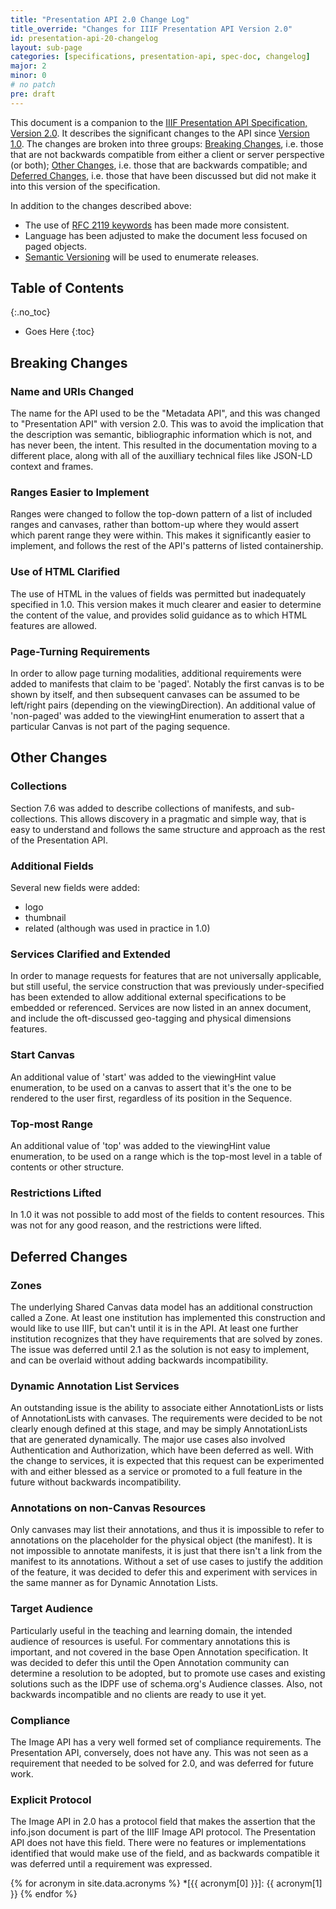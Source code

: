 ```yaml
---
title: "Presentation API 2.0 Change Log"
title_override: "Changes for IIIF Presentation API Version 2.0"
id: presentation-api-20-changelog
layout: sub-page
categories: [specifications, presentation-api, spec-doc, changelog]
major: 2
minor: 0
# no patch
pre: draft
---
```


This document is a companion to the [IIIF Presentation API Specification, Version 2.0][prezi-api]. It describes the significant changes to the API since [Version 1.0][prezi-api-10]. The changes are broken into three groups: [Breaking Changes][breaking-changes], i.e. those that are not backwards compatible from either a client or server perspective (or both); [Other Changes][other-changes], i.e. those that are backwards compatible; and [Deferred Changes][deferred-changes], i.e. those that have been discussed but did not make it into this version of the specification.

In addition to the changes described above:

  * The use of [RFC 2119 keywords][rfc-2119] has been made more consistent.
  * Language has been adjusted to make the document less focused on paged objects.
  * [Semantic Versioning][semver] will be used to enumerate releases.

## Table of Contents
{:.no_toc}

* Goes Here
{:toc}

## Breaking Changes

### Name and URIs Changed

The name for the API used to be the "Metadata API", and this was changed to "Presentation API" with version 2.0.  This was to avoid the implication that the description was semantic, bibliographic information which is not, and has never been, the intent.  This resulted in the documentation moving to a different place, along with all of the auxilliary technical files like JSON-LD context and frames.

### Ranges Easier to Implement

Ranges were changed to follow the top-down pattern of a list of included ranges and canvases, rather than bottom-up where they would assert which parent range they were within.  This makes it significantly easier to implement, and follows the rest of the API's patterns of listed containership.

### Use of HTML Clarified

The use of HTML in the values of fields was permitted but inadequately specified in 1.0.  This version makes it much clearer and easier to determine the content of the value, and provides solid guidance as to which HTML features are allowed.

### Page-Turning Requirements

In order to allow page turning modalities, additional requirements were added to manifests that claim to be 'paged'.  Notably the first canvas is to be shown by itself, and then subsequent canvases can be assumed to be left/right pairs (depending on the viewingDirection).
An additional value of 'non-paged' was added to the viewingHint enumeration to assert that a particular Canvas is not part of the paging sequence.


## Other Changes

### Collections

Section 7.6 was added to describe collections of manifests, and sub-collections.  This allows discovery in a pragmatic and simple way, that is easy to understand and follows the same structure and approach as the rest of the Presentation API.

### Additional Fields

Several new fields were added:

* logo
* thumbnail
* related (although was used in practice in 1.0)

### Services Clarified and Extended

In order to manage requests for features that are not universally applicable, but still useful, the service construction that was previously under-specified has been extended to allow additional external specifications to be embedded or referenced.  Services are now listed in an annex document, and include the oft-discussed geo-tagging and physical dimensions features.

### Start Canvas

An additional value of 'start' was added to the viewingHint value enumeration, to be used on a canvas to assert that it's the one to be rendered to the user first, regardless of its position in the Sequence.

### Top-most Range

An additional value of 'top' was added to the viewingHint value enumeration, to be used on a range which is the top-most level in a table of contents or other structure.

### Restrictions Lifted

In 1.0 it was not possible to add most of the fields to content resources.  This was not for any good reason, and the restrictions were lifted.

## Deferred Changes

### Zones

The underlying Shared Canvas data model has an additional construction called a Zone.  At least one institution has implemented this construction and would like to use IIIF, but can't until it is in the API.  At least one further institution recognizes that they have requirements that are solved by zones. The issue was deferred until 2.1 as the solution is not easy to implement, and can be overlaid without adding backwards incompatibility.

### Dynamic Annotation List Services

An outstanding issue is the ability to associate either AnnotationLists or lists of AnnotationLists with canvases.  The requirements were decided to be not clearly enough defined at this stage, and may be simply AnnotationLists that are generated dynamically.  The major use cases also involved Authentication and Authorization, which have been deferred as well.  With the change to services, it is expected that this request can be experimented with and either blessed as a service or promoted to a full feature in the future without backwards incompatibility.

### Annotations on non-Canvas Resources

Only canvases may list their annotations, and thus it is impossible to refer to annotations on the placeholder for the physical object (the manifest).  It is not impossible to annotate manifests, it is just that there isn't a link from the manifest to its annotations.  Without a set of use cases to justify the addition of the feature, it was decided to defer this and experiment with services in the same manner as for Dynamic Annotation Lists.

### Target Audience

Particularly useful in the teaching and learning domain, the intended audience of resources is useful.  For commentary annotations this is important, and not covered in the base Open Annotation specification.  It was decided to defer this until the Open Annotation community can determine a resolution to be adopted, but to promote use cases and existing solutions such as the IDPF use of schema.org's Audience classes.  Also, not backwards incompatible and no clients are ready to use it yet.

### Compliance

The Image API has a very well formed set of compliance requirements.  The Presentation API, conversely, does not have any.  This was not seen as a requirement that needed to be solved for 2.0, and was deferred for future work.

### Explicit Protocol 

The Image API in 2.0 has a protocol field that makes the assertion that the info.json document is part of the IIIF Image API protocol.  The Presentation API does not have this field.  There were no features or implementations identified that would make use of the field, and as backwards compatible it was deferred until a requirement was expressed.



[api-11]: /api/image/1.1/ "Image API 1.1"
[api-compliance]: /api/image/2.0/#compliance-levels "Image API 6. Compliance Levels"
[api]: /api/image/2.0/ "Image API 2.0"
[breaking-changes]: #breaking-changes "Presentation API 2.0 Breaking Changes"
[canonical-uris]: /api/image/2.0/#canonical-uri-syntax "Image API 4.7. Canonical URI Syntax"
[deferred-changes]: #deferred-changes "Presentation API 2.0 Deferred Changes"
[info-request]: /api/image/2.0/#information-request "Image API Section 5. Information Request"
[compliance-doc]: /api/image/2.0/compliance.html "Image API 2.0 Compliance Document"
[context]: /api/image/2/context.json  "Image API 2.0 JSON-LD Context"
[extensions]: /api/image/2.0/#extensions "Image API 4.7. Canonical URI Syntax"
[http-features]: /api/image/2.0/compliance.html#http-features "Image API Compliance: HTTP Features"
[imagemagick-output]: http://www.imagemagick.org/script/command-line-processing.php#output "ImageMagick: Command-line Processing: Output Filename"
[kdu-usage]: http://www.kakadusoftware.com/documents/Usage_Examples.txt "Usage Examples for the Demonstration Applications Supplied with Kakadu V7.0"
[pillow]: http://pillow.readthedocs.org/en/latest/handbook/image-file-formats.html#image-file-formats "Pillow: Image file formats"
[other-changes]: #other-changes "Presentation API 2.0 Other Changes"
[prezi-api]: /api/presentation/2.0/ "Presentation API 2.0"
[prezi-api-10]: /api/metadata/1.0/ "Metadata API 1.0"
[rfc-2119]: http://tools.ietf.org/html/rfc2119 "Key words for use in RFCs to Indicate Requirement Levels"
[semver]: http://semver.org/ "Semantic Versioning Specification"
[versioning]: /api/image/2.0/#b-versioning "Image API Appendix B: Versioning"

{% for acronym in site.data.acronyms %}
  *[{{ acronym[0] }}]: {{ acronym[1] }}
{% endfor %}
